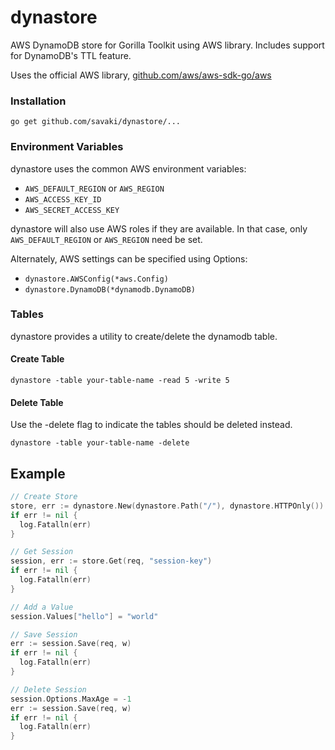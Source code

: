 # dynastore

AWS DynamoDB store for Gorilla Toolkit using AWS library.  Includes support for DynamoDB's TTL feature.

Uses the official AWS library, [github.com/aws/aws-sdk-go/aws](github.com/aws/aws-sdk-go/aws)

### Installation

```
go get github.com/savaki/dynastore/...
```

### Environment Variables

dynastore uses the common AWS environment variables:

* ```AWS_DEFAULT_REGION``` or ```AWS_REGION```
* ```AWS_ACCESS_KEY_ID``` 
* ```AWS_SECRET_ACCESS_KEY```
 
dynastore will also use AWS roles if they are available.  In that case, only
```AWS_DEFAULT_REGION``` or ```AWS_REGION``` need be set.

Alternately, AWS settings can be specified using Options:

* ```dynastore.AWSConfig(*aws.Config)``` 
* ```dynastore.DynamoDB(*dynamodb.DynamoDB)```

### Tables

dynastore provides a utility to create/delete the dynamodb table.

#### Create Table

```
dynastore -table your-table-name -read 5 -write 5 
```

#### Delete Table

Use the -delete flag to indicate the tables should be deleted instead.

```
dynastore -table your-table-name -delete 
```

## Example

```go
// Create Store
store, err := dynastore.New(dynastore.Path("/"), dynastore.HTTPOnly())
if err != nil {
  log.Fatalln(err)
}

// Get Session
session, err := store.Get(req, "session-key")
if err != nil {
  log.Fatalln(err)
}

// Add a Value
session.Values["hello"] = "world"

// Save Session
err := session.Save(req, w)
if err != nil {
  log.Fatalln(err)
}

// Delete Session
session.Options.MaxAge = -1
err := session.Save(req, w)
if err != nil {
  log.Fatalln(err)
}
```